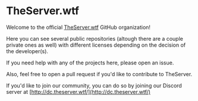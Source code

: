 # TheServer.wtf
Welcome to the official [TheServer.wtf](https://theserver.wtf/) GitHub organization!

Here you can see several public repositories (altough there are a couple private ones as well) with different licenses depending on the decision of the developer(s).

If you need help with any of the projects here, please open an issue.

Also, feel free to open a pull request if you'd like to contribute to TheServer.

If you'd like to join our community, you can do so by joining our Discord server at [http://dc.theserver.wtf/](http://dc.theserver.wtf/)